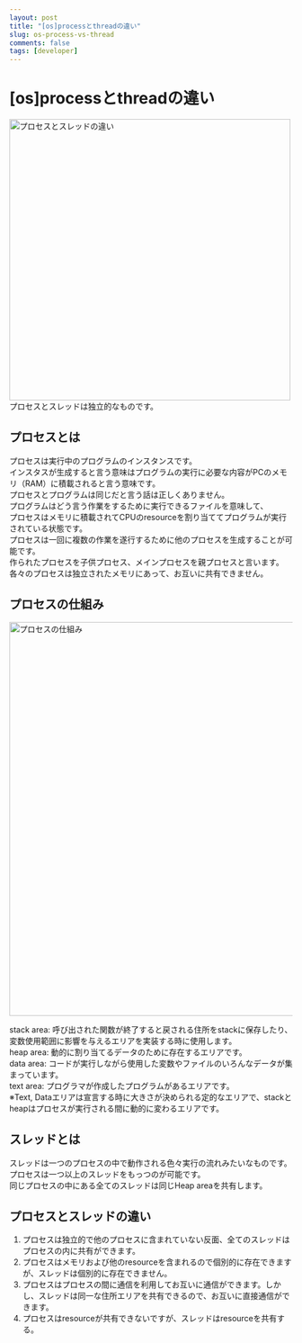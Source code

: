 ```yaml
---
layout: post
title: "[os]processとthreadの違い"
slug: os-process-vs-thread
comments: false
tags: [developer]
---
```

# [os]processとthreadの違い
<img src="https://drive.google.com/uc?export=view&id=1GDoTF_NzXa5Vfgc-63SX7EoVypdn3Rov" alt="プロセスとスレッドの違い"  width="500" >
プロセスとスレッドは独立的なものです。  

## プロセスとは
プロセスは実行中のプログラムのインスタンスです。  
インスタスが生成すると言う意味はプログラムの実行に必要な内容がPCのメモリ（RAM）に積載されると言う意味です。  
プロセスとプログラムは同じだと言う話は正しくありません。  
プログラムはどう言う作業をするために実行できるファイルを意味して、  
プロセスはメモリに積載されてCPUのresourceを割り当ててプログラムが実行されている状態です。  
プロセスは一回に複数の作業を遂行するために他のプロセスを生成することが可能です。  
作られたプロセスを子供プロセス、メインプロセスを親プロセスと言います。  
各々のプロセスは独立されたメモリにあって、お互いに共有できません。  

## プロセスの仕組み

<img src="https://drive.google.com/uc?export=view&id=1wEPsdM5eyN8zOJr5JzefQHSU67UGPM3c" alt="プロセスの仕組み"  width="700" >

stack area: 呼び出された関数が終了すると戻される住所をstackに保存したり、変数使用範囲に影響を与えるエリアを実装する時に使用します。  
heap area: 動的に割り当てるデータのために存在するエリアです。  
data area: コードが実行しながら使用した変数やファイルのいろんなデータが集まっています。  
text area: プログラマが作成したプログラムがあるエリアです。  
※Text, Dataエリアは宣言する時に大きさが決められる定的なエリアで、stackとheapはプロセスが実行される間に動的に変わるエリアです。  

## スレッドとは
スレッドは一つのプロセスの中で動作される色々実行の流れみたいなものです。  
プロセスは一つ以上のスレッドをもっつのが可能です。  
同じプロセスの中にある全てのスレッドは同じHeap areaを共有します。  

## プロセスとスレッドの違い
1. プロセスは独立的で他のプロセスに含まれていない反面、全てのスレッドはプロセスの内に共有ができます。  
2. プロセスはメモリおよび他のresourceを含まれるので個別的に存在できますが、スレッドは個別的に存在できません。  
3. プロセスはプロセスの間に通信を利用してお互いに通信ができます。しかし、スレッドは同一な住所エリアを共有できるので、お互いに直接通信ができます。  
4. プロセスはresourceが共有できないですが、スレッドはresourceを共有する。  